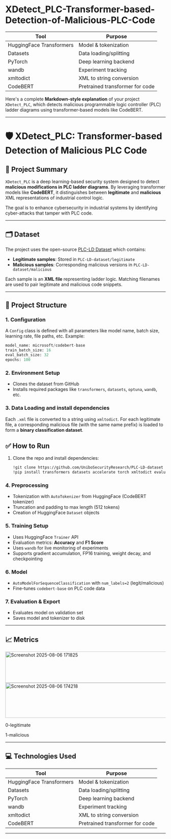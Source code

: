 # XDetect_PLC-Transformer-based-Detection-of-Malicious-PLC-Code


| Tool                     | Purpose                         |
| ------------------------ | ------------------------------- |
| HuggingFace Transformers | Model & tokenization            |
| Datasets                 | Data loading/splitting          |
| PyTorch                  | Deep learning backend           |
| wandb                    | Experiment tracking             |
| xmltodict                | XML to string conversion        |
| CodeBERT                 | Pretrained transformer for code |

Here's a complete **Markdown-style explanation** of your project `XDetect_PLC`, which detects malicious programmable logic controller (PLC) ladder diagrams using transformer-based models like CodeBERT.

---

# 🛡️ XDetect\_PLC: Transformer-based Detection of Malicious PLC Code

## 📌 Project Summary

`XDetect_PLC` is a deep learning-based security system designed to detect **malicious modifications in PLC ladder diagrams**. By leveraging transformer models like **CodeBERT**, it distinguishes between **legitimate** and **malicious** XML representations of industrial control logic.

The goal is to enhance cybersecurity in industrial systems by identifying cyber-attacks that tamper with PLC code.

---

## 🗂️ Dataset

The project uses the open-source [PLC-LD Dataset](https://github.com/UniboSecurityResearch/PLC-LD-dataset) which contains:

* **Legitimate samples**: Stored in `PLC-LD-dataset/legitimate`
* **Malicious samples**: Corresponding malicious versions in `PLC-LD-dataset/malicious`

Each sample is an **XML file** representing ladder logic. Matching filenames are used to pair legitimate and malicious code snippets.

---

## 🧱 Project Structure

### 1. **Configuration**

A `Config` class is defined with all parameters like model name, batch size, learning rate, file paths, etc. Example:

```python
model_name: microsoft/codebert-base
train_batch_size: 16
eval_batch_size: 32
epochs: 100
```

### 2. **Environment Setup**

* Clones the dataset from GitHub
* Installs required packages like `transformers`, `datasets`, `optuna`, `wandb`, etc.

### 3. **Data Loading and install dependencies**

Each `.xml` file is converted to a string using `xmltodict`. For each legitimate file, a corresponding malicious file (with the same name prefix) is loaded to form a **binary classification dataset**.

## ✅ How to Run

1. Clone the repo and install dependencies:

   ```bash
   !git clone https://github.com/UniboSecurityResearch/PLC-LD-dataset
   !pip install transformers datasets accelerate torch xmltodict evaluate peft optuna wandb scikit-learn
   ```

### 4. **Preprocessing**

* Tokenization with `AutoTokenizer` from HuggingFace (CodeBERT tokenizer)
* Truncation and padding to max length (512 tokens)
* Creation of HuggingFace `Dataset` objects

### 5. **Training Setup**

* Uses HuggingFace `Trainer` API
* Evaluation metrics: **Accuracy** and **F1 Score**
* Uses `wandb` for live monitoring of experiments
* Supports gradient accumulation, FP16 training, weight decay, and checkpointing

### 6. **Model**

* `AutoModelForSequenceClassification` with `num_labels=2` (legit/malicious)
* Fine-tunes `codebert-base` on PLC code data

### 7. **Evaluation & Export**

* Evaluates model on validation set
* Saves model and tokenizer to disk

---

## 📈 Metrics

<img width="1053" height="98" alt="Screenshot 2025-08-06 171825" src="https://github.com/user-attachments/assets/6fe8ab2d-f87a-4780-aaa2-f27898d37f63" />
<img width="655" height="110" alt="Screenshot 2025-08-06 174218" src="https://github.com/user-attachments/assets/6ed821c6-74f6-4a6d-a13e-235181e803b6" />


0-legitimate


1-malicious


---

## 💻 Technologies Used

| Tool                     | Purpose                         |
| ------------------------ | ------------------------------- |
| HuggingFace Transformers | Model & tokenization            |
| Datasets                 | Data loading/splitting          |
| PyTorch                  | Deep learning backend           |
| wandb                    | Experiment tracking             |
| xmltodict                | XML to string conversion        |
| CodeBERT                 | Pretrained transformer for code |

---





